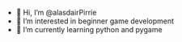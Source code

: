 - 👋 Hi, I’m @alasdairPirrie
- 👀 I’m interested in beginner game development
- 🌱 I’m currently learning python and pygame
